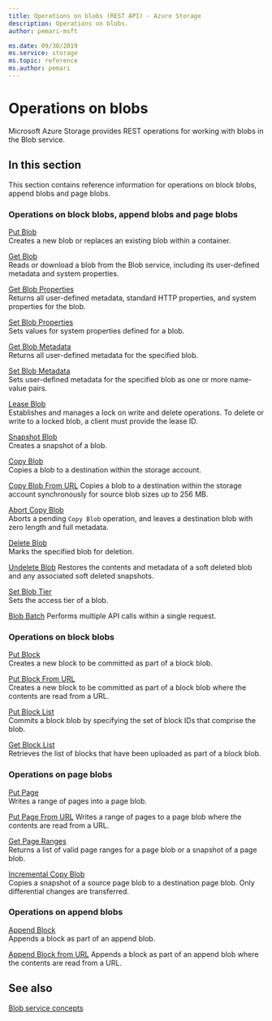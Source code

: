 ```yaml
---
title: Operations on blobs (REST API) - Azure Storage
description: Operations on blobs.
author: pemari-msft

ms.date: 09/30/2019
ms.service: storage
ms.topic: reference
ms.author: pemari
---
```


# Operations on blobs

Microsoft Azure Storage provides REST operations for working with blobs in the Blob service.  
  
## In this section  

This section contains reference information for operations on block blobs, append blobs and page blobs.  
  
### Operations on block blobs, append blobs and page blobs  

[Put Blob](Put-Blob.md)  
Creates a new blob or replaces an existing blob within a container.  

[Get Blob](Get-Blob.md)  
Reads or download a blob from the Blob service, including its user-defined metadata and system properties.  

[Get Blob Properties](Get-Blob-Properties.md)  
Returns all user-defined metadata, standard HTTP properties, and system properties for the blob.  

[Set Blob Properties](Set-Blob-Properties.md)  
Sets values for system properties defined for a blob.  

[Get Blob Metadata](Get-Blob-Metadata.md)  
Returns all user-defined metadata for the specified blob.  

[Set Blob Metadata](Set-Blob-Metadata.md)  
Sets user-defined metadata for the specified blob as one or more name-value pairs.  

[Lease Blob](Lease-Blob.md)  
Establishes and manages a lock on write and delete operations. To delete or write to a locked blob, a client must provide the lease ID.  

[Snapshot Blob](Snapshot-Blob.md)  
Creates a snapshot of a blob.  

[Copy Blob](Copy-Blob.md)  
Copies a blob to a destination within the storage account.  

[Copy Blob From URL](copy-blob-from-url.md)
Copies a blob to a destination within the storage account synchronously for source blob sizes up to 256 MB.

[Abort Copy Blob](Abort-Copy-Blob.md)  
Aborts a pending `Copy Blob` operation, and leaves a destination blob with zero length and full metadata.  

[Delete Blob](Delete-Blob.md)  
Marks the specified blob for deletion.  

[Undelete Blob](Undelete-Blob.md)
Restores the contents and metadata of a soft deleted blob and any associated soft deleted snapshots.

[Set Blob Tier](set-blob-tier.md)  
Sets the access tier of a blob.  

[Blob Batch](blob-batch.md)
Performs multiple API calls within a single request.
  
### Operations on block blobs  

[Put Block](Put-Block.md)  
Creates a new block to be committed as part of a block blob.  

[Put Block From URL](Put-Block-From-URL.md)  
Creates a new block to be committed as part of a block blob where the contents are read from a URL.

[Put Block List](Put-Block-List.md)  
Commits a block blob by specifying the set of block IDs that comprise the blob.  

[Get Block List](Get-Block-List.md)  
Retrieves the list of blocks that have been uploaded as part of a block blob.  
  
### Operations on page blobs

[Put Page](Put-Page.md)  
Writes a range of pages into a page blob.  

[Put Page From URL](put-page-from-url.md)
Writes a range of pages to a page blob where the contents are read from a URL.

[Get Page Ranges](Get-Page-Ranges.md)  
Returns a list of valid page ranges for a page blob or a snapshot of a page blob.  

[Incremental Copy Blob](Incremental-Copy-Blob.md)  
Copies a snapshot of a source page blob to a destination page blob. Only differential changes are transferred.
  
### Operations on append blobs
  
[Append Block](Append-Block.md)  
Appends a block as part of an append blob. 

[Append Block from URL](append-block-from-url.md)
Appends a block as part of an append blob where the contents are read from a URL.  
  
## See also

[Blob service concepts](Blob-Service-Concepts.md)
